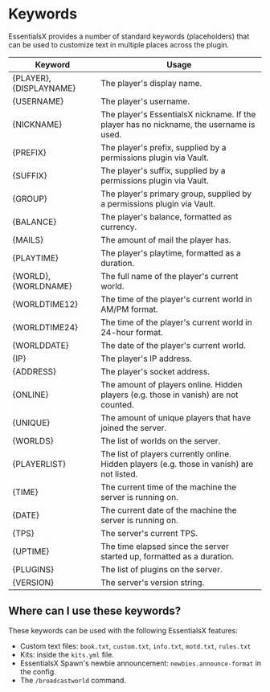 # Keywords

EssentialsX provides a number of standard keywords (placeholders) that can be used to customize text in multiple places across the plugin.

| Keyword                 | Usage                                                        |
| ----------------------- | ------------------------------------------------------------ |
| {PLAYER}, {DISPLAYNAME} | The player's display name.                                   |
| {USERNAME}              | The player's username.                                      |
| {NICKNAME}              | The player's EssentialsX nickname. If the player has no nickname, the username is used. |
| {PREFIX}                | The player's prefix, supplied by a permissions plugin via Vault. |
| {SUFFIX}                | The player's suffix, supplied by a permissions plugin via Vault. |
| {GROUP}                 | The player's primary group, supplied by a permissions plugin via Vault. |
| {BALANCE}               | The player's balance, formatted as currency.                 |
| {MAILS}                 | The amount of mail the player has.                           |
| {PLAYTIME}              | The player's playtime, formatted as a duration.              |
| {WORLD}, {WORLDNAME}    | The full name of the player's current world.                 |
| {WORLDTIME12}           | The time of the player's current world in AM/PM format.      |
| {WORLDTIME24}           | The time of the player's current world in 24-hour format.    |
| {WORLDDATE}             | The date of the player's current world.                      |
| {IP}                    | The player's IP address.                                     |
| {ADDRESS}               | The player's socket address.                                 |
| {ONLINE}                | The amount of players online. Hidden players (e.g. those in vanish) are not counted. |
| {UNIQUE}                | The amount of unique players that have joined the server.    |
| {WORLDS}                | The list of worlds on the server.                            |
| {PLAYERLIST}            | The list of players currently online. Hidden players (e.g. those in vanish) are not listed. |
| {TIME}                  | The current time of the machine the server is running on.    |
| {DATE}                  | The current date of the machine the server is running on.    |
| {TPS}                   | The server's current TPS.                                    |
| {UPTIME}                | The time elapsed since the server started up, formatted as a duration. |
| {PLUGINS}               | The list of plugins on the server.                           |
| {VERSION}               | The server's version string.                                 |

## Where can I use these keywords?

These keywords can be used with the following EssentialsX features:

- Custom text files: `book.txt`, `custom.txt`, `info.txt`, `motd.txt`, `rules.txt`
- Kits: inside the `kits.yml` file.
- EssentialsX Spawn's newbie announcement: `newbies.announce-format` in the config.
- The `/broadcastworld` command.
